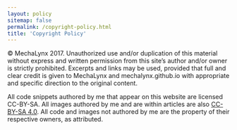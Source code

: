 ```yaml
---
layout: policy
sitemap: false
permalink: /copyright-policy.html
title: 'Copyright Policy'
---
```


© MechaLynx 2017. Unauthorized use and/or duplication of this material without express and written permission from this site’s author and/or owner is strictly prohibited. Excerpts and links may be used, provided that full and clear credit is given to MechaLynx and mechalynx.github.io with appropriate and specific direction to the original content. 

All code snippets authored by me that appear on this website are licensed CC-BY-SA. All images authored by me and are within articles are also [CC-BY-SA 4.0](https://creativecommons.org/licenses/by-sa/4.0/). All code and images not authored by me are the property of their respective owners, as attributed.
